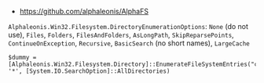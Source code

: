 * https://github.com/alphaleonis/AlphaFS

`Alphaleonis.Win32.Filesystem.DirectoryEnumerationOptions`: `None` (do not use), `Files`, `Folders`, `FilesAndFolders`,
  `AsLongPath`, `SkipReparsePoints`, `ContinueOnException`, `Recursive`, `BasicSearch` (no short names), `LargeCache`

```
$dummy = [Alphaleonis.Win32.Filesystem.Directory]::EnumerateFileSystemEntries("c:\temp", '*', [System.IO.SearchOption]::AllDirectories)

```
